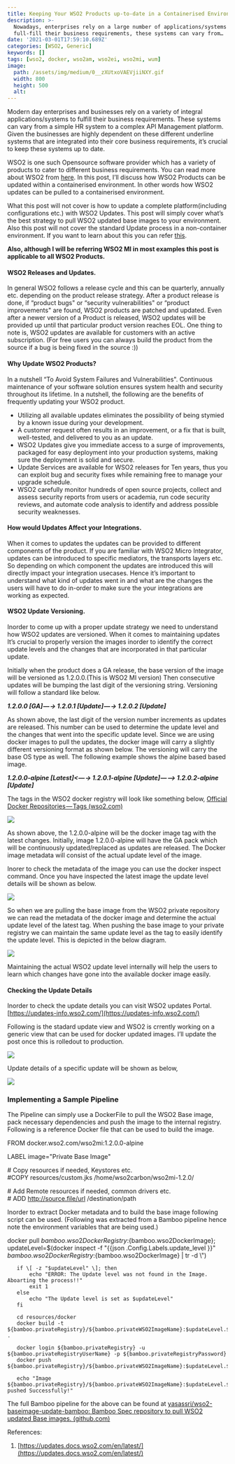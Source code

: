 ```yaml
---
title: Keeping Your WSO2 Products up-to-date in a Containerised Environment
description: >-
  Nowadays, enterprises rely on a large number of applications/systems to
  full-fill their business requirements, these systems can vary from…
date: '2021-03-01T17:59:10.689Z'
categories: [WSO2, Generic]
keywords: []
tags: [wso2, docker, wso2am, wso2ei, wso2mi, wum]
image:
  path: /assets/img/medium/0__zXUtxoVAEVjiiNXY.gif
  width: 800
  height: 500
  alt:
---
```

Modern day enterprises and businesses rely on a variety of integral applications/systems to fulfill their business requirements. These systems can vary from a simple HR system to a complex API Management platform. Given the businesses are highly dependent on these different underline systems that are integrated into their core business requirements, it’s crucial to keep these systems up to date.

WSO2 is one such Opensource software provider which has a variety of products to cater to different business requirements. You can read more about WSO2 from [here](https://wso2.com/). In this post, I’ll discuss how WSO2 Products can be updated within a containerised environment. In other words how WSO2 updates can be pulled to a containerised environment.

What this post will not cover is how to update a complete platform(including configurations etc.) with WSO2 Updates. This post will simply cover what’s the best strategy to pull WSO2 updated base images to your environment. Also this post will not cover the standard Update process in a non-container environment. If you want to learn about this you can refer [this](https://updates.docs.wso2.com/en/latest/updates/overview/).

**Also, although I will be referring WSO2 MI in most examples this post is applicable to all WSO2 Products.**

#### WSO2 Releases and Updates.

In general WSO2 follows a release cycle and this can be quarterly, annually etc. depending on the product release strategy. After a product release is done, if “product bugs" or “security vulnerabilities" or “product improvements" are found, WSO2 products are patched and updated. Even after a newer version of a Product is released, WSO2 updates will be provided up until that particular product version reaches EOL. One thing to note is, WSO2 updates are available for customers with an active subscription. (For free users you can always build the product from the source if a bug is being fixed in the source :))

#### Why Update WSO2 Products?

In a nutshell “To Avoid System Failures and Vulnerabilities". Continuous maintenance of your software solution ensures system health and security throughout its lifetime. In a nutshell, the following are the benefits of frequently updating your WSO2 product.

*   Utilizing all available updates eliminates the possibility of being stymied by a known issue during your development.
*   A customer request often results in an improvement, or a fix that is built, well-tested, and delivered to you as an update.
*   WSO2 Updates give you immediate access to a surge of improvements, packaged for easy deployment into your production systems, making sure the deployment is solid and secure.
*   Update Services are available for WSO2 releases for Ten years, thus you can exploit bug and security fixes while remaining free to manage your upgrade schedule.
*   WSO2 carefully monitor hundreds of open source projects, collect and assess security reports from users or academia, run code security reviews, and automate code analysis to identify and address possible security weaknesses.

#### How would Updates Affect your Integrations.

When it comes to updates the updates can be provided to different components of the product. If you are familiar with WSO2 Micro Integrator, updates can be introduced to specific mediators, the transports layers etc. So depending on which component the updates are introduced this will directly impact your integration usecases. Hence it’s important to understand what kind of updates went in and what are the changes the users will have to do in-order to make sure the your integrations are working as expected.

#### WSO2 Update Versioning.

Inorder to come up with a proper update strategy we need to understand how WSO2 updates are versioned. When it comes to maintaining updates It’s crucial to properly version the images inorder to identify the correct update levels and the changes that are incorporated in that particular update.

Initially when the product does a GA release, the base version of the image will be versioned as 1.2.0.0.(This is WSO2 MI version) Then consecutive updates will be bumping the last digit of the versioning string. Versioning will follow a standard like below.

**_1.2.0.0 \[GA\] — -> 1.2.0.1 \[Update\] — -> 1.2.0.2 \[Update\]_**

As shown above, the last digit of the version number increments as updates are released. This number can be used to determine the update level and the changes that went into the specific update level. Since we are using docker images to pull the updates, the docker image will carry a slightly different versioning format as shown below. The versioning will carry the base OS type as well. The following example shows the alpine based based image.

**_1.2.0.0-alpine \[Latest\]< — -> 1.2.0.1-alpine \[Update\] — --> 1.2.0.2-alpine \[Update\]_**

The tags in the WSO2 docker registry will look like something below, [Official Docker Repositories — Tags (wso2.com)](https://docker.wso2.com/tags.php?repo=wso2mi)

![](/assets/img/medium/1__pasSFg8yn7jzc4ZiYomsYA.png)

As shown above, the 1.2.0.0-alpine will be the docker image tag with the latest changes. Initially, image 1.2.0.0-alpine will have the GA pack which will be continuously updated/replaced as updates are released. The Docker image metadata will consist of the actual update level of the image.

Inorer to check the metadata of the image you can use the docker inspect command. Once you have inspected the latest image the update level details will be shown as below.

![](/assets/img/medium/1__133H0394uzqjtj81E3wHNw.png)

So when we are pulling the base image from the WSO2 private repository we can read the metadata of the docker image and determine the actual update level of the latest tag. When pushing the base image to your private registry we can maintain the same update level as the tag to easily identify the update level. This is depicted in the below diagram.

![](/assets/img/medium/1__r29x8LVTTyIhilR9mJcUXw.png)

Maintaining the actual WSO2 update level internally will help the users to learn which changes have gone into the available docker image easily.

#### Checking the Update Details

Inorder to check the update details you can visit WSO2 updates Portal. [https://updates-info.wso2.com/](https://updates-info.wso2.com/)

Following is the stadard update view and WSO2 is crrently working on a generic view that can be used for docker updated images. I’ll update the post once this is rolledout to production.

![](/assets/img/medium/1__hMqWrYtwOVcw__k64OsdLsw.png)

Update details of a specific update will be shown as below,

![](/assets/img/medium/1__6HyJdJHPODTPOmc9UkEjpw.png)

### Implementing a Sample Pipeline

The Pipeline can simply use a DockerFile to pull the WSO2 Base image, pack necessary dependencies and push the image to the internal registry. Following is a reference Docker file that can be used to build the image.

FROM docker.wso2.com/wso2mi:1.2.0.0-alpine  
   
LABEL image="Private Base Image"  
   
\# Copy resources if needed, Keystores etc.  
#COPY resources/custom.jks /home/wso2carbon/wso2mi-1.2.0/  
   
\# Add Remote resources if needed, common drivers etc.  
\# ADD http://source.file/url  /destination/path

Inorder to extract Docker metadata and to build the base image following script can be used. (Following was extracted from a Bamboo pipeline hence note the environment variables that are being used.)

docker pull ${bamboo.wso2DockerRegistry}:${bamboo.wso2DockerImage};  
       updateLevel=$(docker inspect -f "{{json .Config.Labels.update\_level }}" ${bamboo.wso2DockerRegistry}:${bamboo.wso2DockerImage} | tr -d \\")  
   
       if \[ -z "$updateLevel" \]; then  
           echo "ERROR: The Update level was not found in the Image. Aboarting the process!!"  
           exit 1  
       else  
           echo "The Update level is set as $updateLevel"   
       fi  
   
       cd resources/docker  
       docker build -t ${bamboo.privateRegistry}/${bamboo.privateWSO2ImageName}:$updateLevel.${bamboo.buildNumber} .  
   
       docker login ${bamboo.privateRegistry} -u ${bamboo.privateRegistryUserName} -p ${bamboo.privateRegistryPassword}  
       docker push ${bamboo.privateRegistry}/${bamboo.privateWSO2ImageName}:$updateLevel.${bamboo.buildNumber}  
        
       echo "Image ${bamboo.privateRegistry}/${bamboo.privateWSO2ImageName}:$updateLevel.${bamboo.buildNumber} pushed Successfully!"

The full Bamboo pipeline for the above can be found at [yasassri/wso2-baseimage-update-bamboo: Bamboo Spec repository to pull WSO2 updated Base images. (github.com)](https://github.com/yasassri/wso2-baseimage-update-bamboo)

References:

1.  [https://updates.docs.wso2.com/en/latest/](https://updates.docs.wso2.com/en/latest/)
